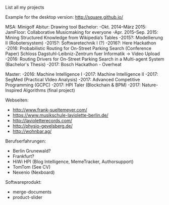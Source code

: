 List all my projects

Example for the desktop version: http://square.github.io/


MSA: Minigolf
Abitur: Drawing tool
Bachelor:
-Okt. 2014–März 2015: JamFloor: Collaborative Musicmaking for everyone
-Apr. 2015–Sep. 2015:  Mining Structured Knowledge from Wikipedia’s Tables
-2015?: Modellierung II (Robotersystem)
-2015?: Softwaretechnik I (?)
-2016?: Here Hackathon
-2016: Probabilistic Routing for On-Street Parking Search (Conference Paper)
    Schloss Dagstuhl-Leibniz-Zentrum fuer Informatik
    -> Video Upload
-2016: Routing Drivers for On-Street Parking Search in a Multi-agent System (Bachelor's Thesis)
-2017: Bosch Hackathon - Overheat

Master:
-2016: Machine Intelligence I
-2017: Machine Intelligence II
-2017: SegMed (Practical VIdeo Analysis)
-2017: Advanced Competitive Programming (GCPC)
-2017: HPI Taler (Blockchain & BPM)
-2017: Nature-Inspired Algorithms (final project)

Webseiten:
- http://www.frank-sueltemeyer.com/
- https://www.musikschule-laviolette-berlin.de/
- http://lavioletterecords.com/
- http://physio-gevelsberg.de/
- http://wohnbar.ag/

Berufserfahrungen:
- Berlin Grunewald?
- Frankfurt?
- HiWi HPI (Blog Intelligence, MemeTracker, Authorsupport)
- TomTom (See CV)
- Nexenio (Nexboard)

Softwareprodukt:
- merge-documents
- product-slider
